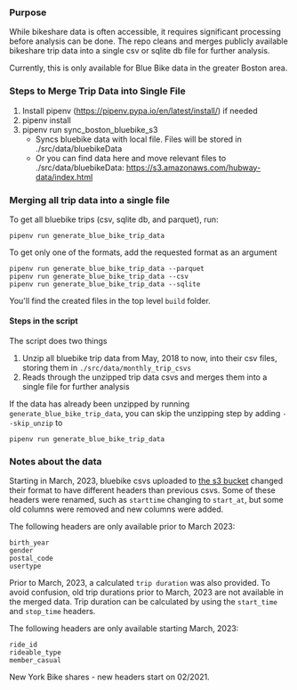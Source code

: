 ### Purpose

While bikeshare data is often accessible, it requires significant processing before analysis can be done. The repo cleans and merges publicly available bikeshare trip data into a single csv or sqlite db file for further analysis.

Currently, this is only available for Blue Bike data in the greater Boston area.

### Steps to Merge Trip Data into Single File

1. Install pipenv (https://pipenv.pypa.io/en/latest/install/) if needed
2. pipenv install
3. pipenv run sync_boston_bluebike_s3
   - Syncs bluebike data with local file. Files will be stored in ./src/data/bluebikeData
   - Or you can find data here and move relevant files to ./src/data/bluebikeData: https://s3.amazonaws.com/hubway-data/index.html

### Merging all trip data into a single file

To get all bluebike trips (csv, sqlite db, and parquet), run:

`pipenv run generate_blue_bike_trip_data`

To get only one of the formats, add the requested format as an argument

```
pipenv run generate_blue_bike_trip_data --parquet
pipenv run generate_blue_bike_trip_data --csv
pipenv run generate_blue_bike_trip_data --sqlite

```

You'll find the created files in the top level `build` folder.

#### Steps in the script

The script does two things

1. Unzip all bluebike trip data from May, 2018 to now, into their csv files, storing them in `./src/data/monthly_trip_csvs`
2. Reads through the unzipped trip data csvs and merges them into a single file for further analysis

If the data has already been unzipped by running `generate_blue_bike_trip_data`, you can skip the unzipping step by adding `--skip_unzip` to

```
pipenv run generate_blue_bike_trip_data
```

### Notes about the data

Starting in March, 2023, bluebike csvs uploaded to [the s3 bucket](https://s3.amazonaws.com/hubway-data/index.html) changed their format to have different headers than previous csvs. Some of these headers were renamed, such as `starttime` changing to `start_at`, but some old columns were removed and new columns were added.

The following headers are only available prior to March 2023:

```
birth_year
gender
postal_code
usertype
```

Prior to March, 2023, a calculated `trip duration` was also provided. To avoid confusion, old trip durations prior to March, 2023 are not available in the merged data. Trip duration can be calculated by using the `start_time` and `stop_time` headers.

The following headers are only available starting March, 2023:

```
ride_id
rideable_type
member_casual
```

New York Bike shares - new headers start on 02/2021.
